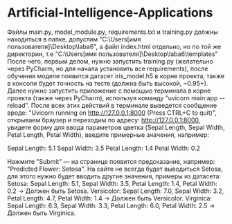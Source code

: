 # Artificial-Intelligence-Applications
Файлы main.py, model_module.py, requirements.txt и training.py должны находиться в папке, допустим "C:\Users\[имя пользователя]\Desktop\laba6\", а файл index.html отдельно, но по той же директории, т.е "C:\Users\[имя пользователя]\Desktop\laba6\templates\"
После чего, первым делом, нужно запустить training.py (желательно через PyCharm, но для начала установить все requirements), после обучения модели появится датасет iris_model.h5 в корне проекта, также в консоли будет точность на тесте (должна быть высокой, ~0.95+). 
Далее нужно запустить приложение с помощью терминала в корне проекта (также через PyCharm), используя команду "uvicorn main:app --reload". 
После всех этих действий в терминале выведется сообщение вроде: "Uvicorn running on http://127.0.0.1:8000 (Press CTRL+C to quit)", открываем браузер и переходим по адресу: http://127.0.0.1:8000, увидете форму для ввода параметров цветка (Sepal Length, Sepal Width, Petal Length, Petal Width), введите примерные значения, например:

Sepal Length: 5.1
Sepal Width: 3.5
Petal Length: 1.4
Petal Width: 0.2

Нажмите "Submit" — на странице появится предсказание, например: "Predicted Flower: Setosa". 
На сайте не всегда будет выводиться Setosa, для этого нужно будет вводить другие значения, примеры из датасета:
Setosa: Sepal Length: 5.1, Sepal Width: 3.5, Petal Length: 1.4, Petal Width: 0.2 → Должен быть Setosa.
Versicolor: Sepal Length: 7.0, Sepal Width: 3.2, Petal Length: 4.7, Petal Width: 1.4 → Должен быть Versicolor.
Virginica: Sepal Length: 6.3, Sepal Width: 3.3, Petal Length: 6.0, Petal Width: 2.5 → Должен быть Virginica.
